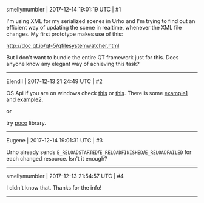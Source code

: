 smellymumbler | 2017-12-14 19:01:19 UTC | #1

I'm using XML for my serialized scenes in Urho and I'm trying to find out an efficient way of updating the scene in realtime, whenever the XML file changes. My first prototype makes use of this: 

http://doc.qt.io/qt-5/qfilesystemwatcher.html

But I don't want to bundle the entire QT framework just for this. Does anyone know any elegant way of achieving this task?

-------------------------

Elendil | 2017-12-13 21:24:49 UTC | #2

OS Api 
if you are on windows check [this](https://msdn.microsoft.com/en-us/library/aa364391(v=vs.85).aspx) or [this](https://msdn.microsoft.com/en-us/library/aa365465(v=vs.85).aspx).
There is some [example1](https://msdn.microsoft.com/en-us/library/aa365261(VS.85).aspx) and [example2](https://msdn.microsoft.com/en-us/library/aa364052(v=vs.85).aspx).

or

try [poco](https://pocoproject.org/index.html) library.

-------------------------

Eugene | 2017-12-14 19:01:31 UTC | #3

Urho already sends `E_RELOADSTARTED`/`E_RELOADFINISHED`/`E_RELOADFAILED` for each changed resource. Isn't it enough?

-------------------------

smellymumbler | 2017-12-13 21:54:57 UTC | #4

I didn't know that. Thanks for the info!

-------------------------

